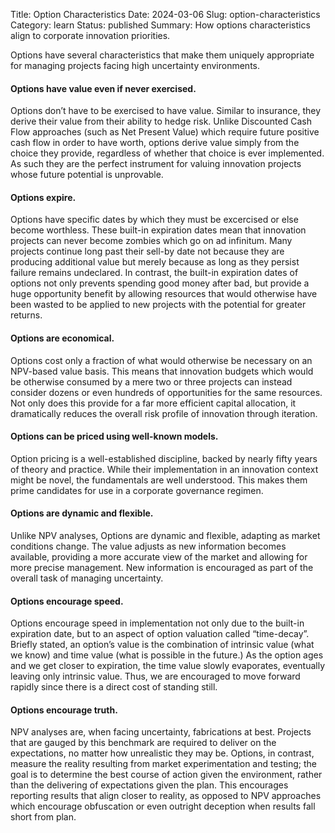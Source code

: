 Title: Option Characteristics
Date: 2024-03-06
Slug: option-characteristics
Category: learn
Status: published
Summary: How options characteristics align to corporate innovation priorities.



Options have several characteristics that make them uniquely appropriate for managing projects facing high uncertainty environments.

#### Options have value even if never exercised.
Options don’t have to be exercised to have value.  Similar to insurance, they derive their value from their ability to hedge risk.  Unlike Discounted Cash Flow approaches (such as Net Present Value) which require future positive cash flow in order to have worth, options derive value simply from the choice they provide, regardless of whether that choice is ever implemented.  As such they are the perfect instrument for valuing innovation projects whose future potential is unprovable.

#### Options expire.
Options have specific dates by which they must be excercised or else become worthless.  These built-in expiration dates mean that innovation projects can never become zombies which go on ad infinitum.  Many projects continue long past their sell-by date not because they are producing additional value but merely because as long as they persist failure remains undeclared.  In contrast, the built-in expiration dates of options not only prevents spending good money after bad, but provide a huge opportunity benefit by allowing resources that would otherwise have been wasted to be applied to new projects with the potential for greater returns.

#### Options are economical.
Options cost only a fraction of what would otherwise be necessary on an NPV-based value basis.  This means that innovation budgets which would be otherwise consumed by a mere two or three projects can instead consider dozens or even hundreds of opportunities for the same resources.  Not only does this provide for a far more efficient capital allocation, it dramatically reduces the overall risk profile of innovation through iteration.

#### Options can be priced using well-known models.
Option pricing is a well-established discipline, backed by nearly fifty years of theory and practice.   While their implementation in an innovation context might be novel, the fundamentals are well understood.   This makes them prime candidates for use in a corporate governance regimen.

#### Options are dynamic and flexible.
Unlike NPV analyses, Options are dynamic and flexible, adapting as market conditions change.  The value adjusts as new information becomes available, providing a more accurate view of the market and allowing for more precise management.  New information is encouraged as part of the overall task of managing uncertainty.

#### Options encourage speed.
Options encourage speed in implementation not only due to the built-in expiration date, but to an aspect of option valuation called “time-decay”.  Briefly stated, an option’s value is the combination of intrinsic value (what we know) and time value (what is possible in the future.)  As the option ages and we get closer to expiration, the time value slowly evaporates, eventually leaving only intrinsic value.  Thus, we are encouraged to move forward rapidly since there is a direct cost of standing still.

#### Options encourage truth.
NPV analyses are, when facing uncertainty, fabrications at best.  Projects that are gauged by this benchmark are required to deliver on the expectations, no matter how unrealistic they may be.  Options, in contrast, measure the reality resulting from market experimentation and testing; the goal is to determine the best course of action given the environment, rather than the delivering of expectations given the plan.  This encourages reporting results that align closer to reality, as opposed to NPV approaches which encourage obfuscation or even outright deception when results fall short from plan.